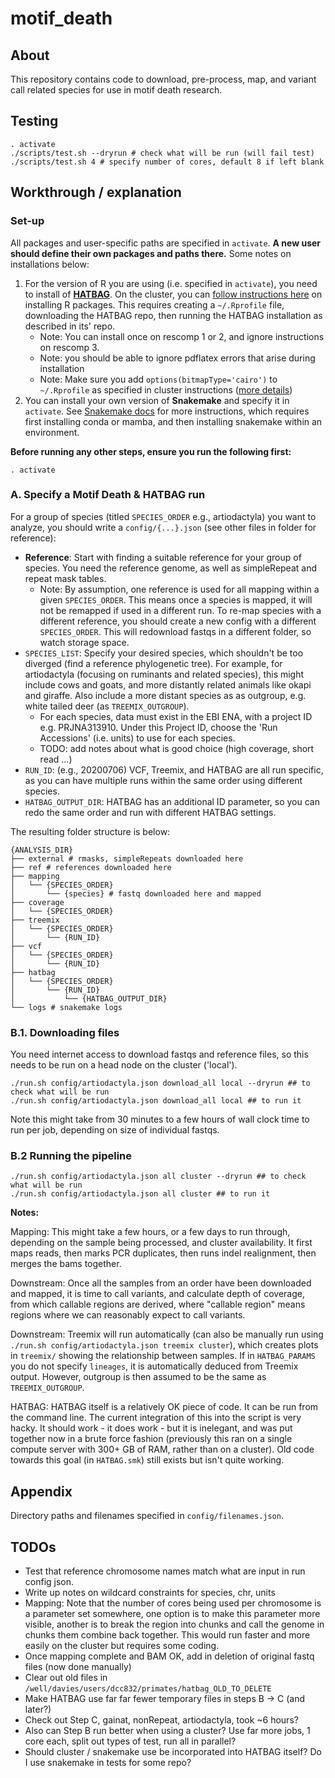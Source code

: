 motif_death
===========

## About

This repository contains code to download, pre-process, map, and variant call related species for use in motif death research.

## Testing

```
. activate
./scripts/test.sh --dryrun # check what will be run (will fail test)
./scripts/test.sh 4 # specify number of cores, default 8 if left blank
```

## Workthrough / explanation

### Set-up
All packages and user-specific paths are specified in `activate`. **A new user should define their own packages and paths there.**  Some notes on installations below:

1. For the version of R you are using (i.e. specified in `activate`), you need to install of [**HATBAG**](https://github.com/rwdavies/HATBAG). On the cluster, you can [follow instructions here](https://www.medsci.ox.ac.uk/divisional-services/support-services-1/bmrc/r-and-rstudio-on-the-bmrc-cluster) on installing R packages. This requires creating a `~/.Rprofile` file, downloading the HATBAG repo, then running the HATBAG installation as described in its' repo. 
    * Note: You can install once on rescomp 1 or 2, and ignore instructions on rescomp 3.
    * Note: you should be able to ignore pdflatex errors that arise during installation
    * Note: Make sure you add `options(bitmapType='cairo')` to `~/.Rprofile` as specified in cluster instructions ([more details](https://stackoverflow.com/questions/24999983/r-unable-to-start-device-png-capabilities-has-true-for-png))
1. You can install your own version of **Snakemake** and specify it in `activate`. See [Snakemake docs](https://snakemake.readthedocs.io/en/stable/getting_started/installation.html) for more instructions, which requires first installing conda or mamba, and then installing snakemake within an environment.

**Before running any other steps, ensure you run the following first:**

```
. activate
```

### A. Specify a Motif Death & HATBAG run

For a group of species (titled `SPECIES_ORDER` e.g., artiodactyla) you want to analyze, you should write a `config/{...}.json` (see other files in folder for reference):
* **Reference**: Start with finding a suitable reference for your group of species. You need the reference genome, as well as simpleRepeat and repeat mask tables.
    * Note: By assumption, one reference is used for all mapping within a given `SPECIES_ORDER`. This means once a species is mapped, it will not be remapped if used in a different run. To re-map species with a different reference, you should create a new config with a different `SPECIES_ORDER`. This will redownload fastqs in a different folder, so watch storage space.
* `SPECIES_LIST`: Specify your desired species, which shouldn't be too diverged (find a reference phylogenetic tree). For example, for artiodactyla (focusing on ruminants and related species), this might include cows and goats, and more distantly related animals like okapi and giraffe. Also include a more distant species as as outgroup, e.g. white tailed deer (as `TREEMIX_OUTGROUP`).
    * For each species, data must exist in the EBI ENA, with a project ID e.g. PRJNA313910.  Under this Project ID, choose the 'Run Accessions' (i.e. units) to use for each species.
    * TODO: add notes about what is good choice (high coverage, short read ...)
* `RUN_ID`: (e.g., 20200706) VCF, Treemix, and HATBAG are all run specific, as you can have multiple runs within the same order using different species.
* `HATBAG_OUTPUT_DIR`: HATBAG has an additional ID parameter, so you can redo the same order and run with different HATBAG settings.  

The resulting folder structure is below:

```
{ANALYSIS_DIR}
├── external # rmasks, simpleRepeats downloaded here
├── ref # references downloaded here
├── mapping
│   └── {SPECIES_ORDER}
│       └── {species} # fastq downloaded here and mapped
├── coverage
│   └── {SPECIES_ORDER}
├── treemix
│   └── {SPECIES_ORDER}
│       └── {RUN_ID}
├── vcf
│   └── {SPECIES_ORDER}
│       └── {RUN_ID}
├── hatbag
│   └── {SPECIES_ORDER}
│       └── {RUN_ID}
│           └── {HATBAG_OUTPUT_DIR}
└── logs # snakemake logs
```

### B.1. Downloading files

You need internet access to download fastqs and reference files, so this needs to be run on a head node on the cluster ('local'). 
```
./run.sh config/artiodactyla.json download_all local --dryrun ## to check what will be run
./run.sh config/artiodactyla.json download_all local ## to run it
```
Note this might take from 30 minutes to a few hours of wall clock time to run per job, depending on size of individual fastqs.

### B.2 Running the pipeline

```
./run.sh config/artiodactyla.json all cluster --dryrun ## to check what will be run
./run.sh config/artiodactyla.json all cluster ## to run it
```

**Notes:**

Mapping: This might take a few hours, or a few days to run through, depending on the sample being processed, and cluster availability. It first maps reads, then marks PCR duplicates, then runs indel realignment, then merges the bams together.

Downstream: Once all the samples from an order have been downloaded and mapped, it is time to call variants, and calculate depth of coverage, from which callable regions are derived, where "callable region" means regions where we can reasonably expect to call variants.

Downstream: Treemix will run automatically (can also be manually run using `./run.sh config/artiodactyla.json treemix cluster`), which creates plots in `treemix/` showing the relationship between samples. If in `HATBAG_PARAMS` you do not specify `lineages`, it is automatically deduced from Treemix output.  However, outgroup is then assumed to be the same as `TREEMIX_OUTGROUP`.

HATBAG: HATBAG itself is a relatively OK piece of code. It can be run from the command line.  The current integration of this into the script is very hacky. It should work - it does work - but it is inelegant, and was put together now in a brute force fashion (previously this ran on a single compute server with 300+ GB of RAM, rather than on a cluster). Old code towards this goal (in `HATBAG.smk`) still exists but isn't quite working.  

## Appendix
Directory paths and filenames specified in `config/filenames.json`.

## TODOs

* Test that reference chromosome names match what are input in run config json.
* Write up notes on wildcard constraints for species, chr, units
* Mapping: Note that the number of cores being used per chromosome is a parameter set somewhere, one option is to make this parameter more visible, another is to break the region into chunks and call the genome in chunks them combine back together. This would run faster and more easily on the cluster but requires some coding.
* Once mapping complete and BAM OK, add in deletion of original fastq files (now done manually)
* Clear out old files in `/well/davies/users/dcc832/primates/hatbag_OLD_TO_DELETE`
* Make HATBAG use far far fewer temporary files in steps B -> C (and later?)
* Check out Step C, gainat, nonRepeat, artiodactyla, took ~6 hours?
* Also can Step B run better when using a cluster? Use far more jobs, 1 core each, split out types of test, run all in parallel?
* Should cluster / snakemake use be incorporated into HATBAG itself? Do I use snakemake in tests for some repo? 

